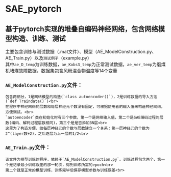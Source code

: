 # SAE_pytorch
## 基于pytorch实现的堆叠自编码神经网络，包含网络模型构造、训练、测试
主要包含训练与测试数据（.mat文件）、模型（AE_ModelConstruction.py、AE_Train.py）以及`测试例子`（example.py）<br>
其中`ae_D_temp`为训练数据，`ae_Kobs3_temp`为正常测试数据，`ae_ver_temp`为磨煤机堵煤故障数据，数据集包含风粉混合物温度等14个变量<br>
### `AE_ModelConstruction.py`文件：
```
包含两部分，1是网络模型的构造(`class autoencoder()`)，2是训练数据的导入方法(`def Traindata()`)<br>
在程序中神经网络的层数和每层神经元个数没有固定，可根据使用者的输入值来构造神经网络，方便调试。<br>
`autoencoder`类在初始化时有三个参数，第一个是网络输入值，第二个是SAE编码过程的层数(编码、解码过程层数相同)，第三个是是否添加BN层<br>
这里为了构造方便，给每层神经元的个数与层数建立一个关系：第一层神经元的个数为2^(layer数+2)，之后逐层为上一层的1/2<br>
```
### `AE_Train.py`文件：
```
该文件为模型训练的程序，依赖于`AE_ModelConstruction.py`。训练过程包含两个，第一个是记录最小训练误差的那一轮次，得到训练所需的epoch<br>
第二个就是正常的模型训练，训练完毕后保存模型参数与训练误差<br>
```
